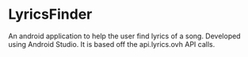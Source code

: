 # LyricsFinder
An android application to help the user find lyrics of a song. Developed using Android Studio.
It is based off the api.lyrics.ovh API calls.
